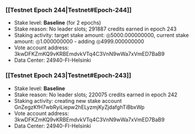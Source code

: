### [[Testnet Epoch 244|Testnet#Epoch-244]]
* Stake level: **Baseline** (for 2 epochs)
* Stake reason: No leader slots; 291887 credits earned in epoch 243
* Staking activity: target stake amount: ◎5000.000000000, current stake amount: ◎1.000000000 - adding ◎4999.000000000
* Vote account address: 3kwDFKZmKQ9vKRBEmdvkVTq4C3VnN9wWa7xVmED7BaB9
* Data Center: 24940-FI-Helsinki
### [[Testnet Epoch 243|Testnet#Epoch-243]]
* Stake level: **Baseline**
* Stake reason: No leader slots; 220075 credits earned in epoch 242
* Staking activity: creating new stake account GnZegzKfH7wbRyiLiepw2hELyzmjKyZjdafghTiBbxWp
* Vote account address: 3kwDFKZmKQ9vKRBEmdvkVTq4C3VnN9wWa7xVmED7BaB9
* Data Center: 24940-FI-Helsinki